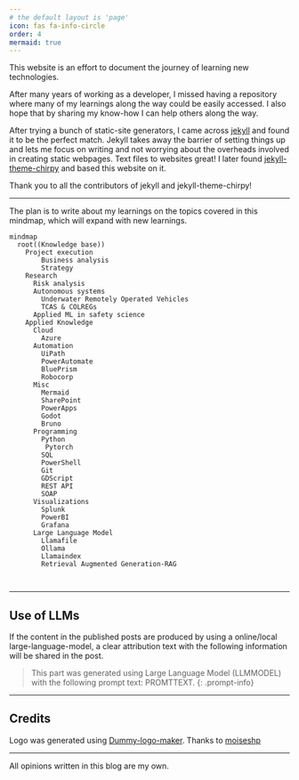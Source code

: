```yaml
---
# the default layout is 'page'
icon: fas fa-info-circle
order: 4
mermaid: true
---
```

This website is an effort to document the journey of learning new technologies. 

After many years of working as a developer, I missed having a repository where many of my learnings along the way could be easily accessed. I also hope that by sharing my know-how I can help others along the way. 

After trying a bunch of static-site generators, I came across [jekyll](https://jekyllrb.com/) and found it to be the perfect match. Jekyll takes away the barrier of setting things up and lets me focus on writing and not worrying about the overheads involved in creating static webpages. Text files to websites great! I later found [jekyll-theme-chirpy](https://github.com/cotes2020/jekyll-theme-chirpy#quick-start) and based this website on it. 

Thank you to all the contributors of jekyll and jekyll-theme-chirpy!

------------------------

The plan is to write about my learnings on the topics covered in this mindmap, which will expand with new learnings.

```mermaid
mindmap
  root((Knowledge base))
    Project execution
        Business analysis
        Strategy
    Research
      Risk analysis
      Autonomous systems
        Underwater Remotely Operated Vehicles
        TCAS & COLREGs
      Applied ML in safety science
    Applied Knowledge
      Cloud
        Azure
      Automation
        UiPath
        PowerAutomate
        BluePrism
        Robocorp
      Misc
        Mermaid
        SharePoint
        PowerApps
        Godot
        Bruno
      Programming
        Python
         Pytorch
        SQL
        PowerShell
        Git
        GDScript
        REST API
        SOAP
      Visualizations
        Splunk
        PowerBI
        Grafana
      Large Language Model
        Llamafile
        Ollama
        Llamaindex
        Retrieval Augmented Generation-RAG
      
      
```

------------------------
## Use of LLMs
If the content in the published posts are produced by using a online/local large-language-model, a clear attribution text with the following information will be shared in the post.


> This part was generated using Large Language Model (LLMMODEL) with the following prompt text: PROMTTEXT. 
{: .prompt-info}


------------------------



## Credits
Logo was generated using [Dummy-logo-maker](https://github.com/moiseshp/dummy-logo-maker). Thanks to [moiseshp](https://github.com/moiseshp)


-----------------------------------

All opinions written in this blog are my own.